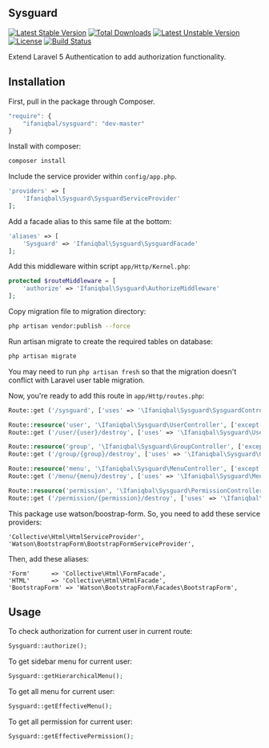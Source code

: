 ## Sysguard

[![Latest Stable Version](https://poser.pugx.org/ifaniqbal/sysguard/v/stable)](https://packagist.org/packages/ifaniqbal/sysguard) 
[![Total Downloads](https://poser.pugx.org/ifaniqbal/sysguard/downloads)](https://packagist.org/packages/ifaniqbal/sysguard)
[![Latest Unstable Version](https://poser.pugx.org/ifaniqbal/sysguard/v/unstable)](https://packagist.org/packages/ifaniqbal/sysguard) 
[![License](https://poser.pugx.org/ifaniqbal/sysguard/license)](https://packagist.org/packages/ifaniqbal/sysguard)
[![Build Status](https://travis-ci.org/ifaniqbal/sysguard.svg?branch=master)](https://travis-ci.org/ifaniqbal/sysguard)


Extend Laravel 5 Authentication to add authorization functionality.

## Installation

First, pull in the package through Composer.

```js
"require": {
    "ifaniqbal/sysguard": "dev-master"
}
```

Install with composer:

```bash
composer install
```

Include the service provider within `config/app.php`.

```php
'providers' => [
    'Ifaniqbal\Sysguard\SysguardServiceProvider'
];
```

Add a facade alias to this same file at the bottom:

```php
'aliases' => [
    'Sysguard' => 'Ifaniqbal\Sysguard\SysguardFacade'
];
```

Add this middleware within script `app/Http/Kernel.php`:

```php
protected $routeMiddleware = [
    'authorize' => 'Ifaniqbal\Sysguard\AuthorizeMiddleware'
];
```

Copy migration file to migration directory:

```bash
php artisan vendor:publish --force
```

Run artisan migrate to create the required tables on database:

```bash
php artisan migrate
```

You may need to run `php artisan fresh` so that the migration doesn't conflict with Laravel user table migration.

Now, you're ready to add this route in `app/Http/routes.php`:

```php
Route::get ('/sysguard', ['uses' => '\Ifaniqbal\Sysguard\SysguardController@index', 'as' => 'sysguard.index']);

Route::resource('user', '\Ifaniqbal\Sysguard\UserController', ['except' => ['destroy']]);
Route::get ('/user/{user}/destroy', ['uses' => '\Ifaniqbal\Sysguard\UserController@destroy', 'as' => 'user.destroy']);

Route::resource('group', '\Ifaniqbal\Sysguard\GroupController', ['except' => ['destroy']]);
Route::get ('/group/{group}/destroy', ['uses' => '\Ifaniqbal\Sysguard\GroupController@destroy', 'as' => 'group.destroy']);

Route::resource('menu', '\Ifaniqbal\Sysguard\MenuController', ['except' => ['destroy']]);
Route::get ('/menu/{menu}/destroy', ['uses' => '\Ifaniqbal\Sysguard\MenuController@destroy', 'as' => 'menu.destroy']);

Route::resource('permission', '\Ifaniqbal\Sysguard\PermissionController', ['except' => ['destroy']]);
Route::get ('/permission/{permission}/destroy', ['uses' => '\Ifaniqbal\Sysguard\PermissionController@destroy', 'as' => 'permission.destroy']);
```

This package use watson/boostrap-form. So, you need to add these service providers:

    'Collective\Html\HtmlServiceProvider',
    'Watson\BootstrapForm\BootstrapFormServiceProvider',

Then, add these aliases:

    'Form'      => 'Collective\Html\FormFacade',
    'HTML'      => 'Collective\Html\HtmlFacade',
    'BootstrapForm' => 'Watson\BootstrapForm\Facades\BootstrapForm',

## Usage

To check authorization for current user in current route:

```php
Sysguard::authorize();
```

To get sidebar menu for current user:

```php
Sysguard::getHierarchicalMenu();
```

To get all menu for current user:

```php
Sysguard::getEffectiveMenu();
```

To get all permission for current user:

```php
Sysguard::getEffectivePermission();
```
